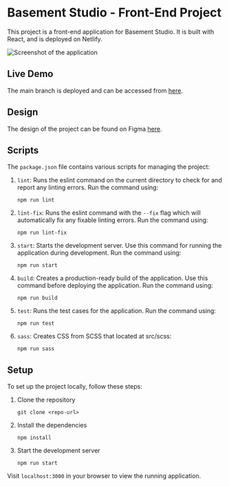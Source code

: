 # Basement Studio - Front-End Project

This project is a front-end application for Basement Studio. It is built with React, and is deployed on Netlify.

![Screenshot of the application](https://github.com/MajesticBay/basement-studio/assets/52670061/f834afc6-b676-4a33-909d-b6b18b22eff6)

## Live Demo

The main branch is deployed and can be accessed from [here](https://basement-studio-test.netlify.app/).

## Design

The design of the project can be found on Figma [here](https://www.figma.com/file/rxWIaqFa0cIzBmLe73KMfO/Basement-Studio?type=design&node-id=1437-4659&mode=design&t=033fVxnMSzXkpExl-0).

## Scripts

The `package.json` file contains various scripts for managing the project:

1. `lint`: Runs the eslint command on the current directory to check for and report any linting errors. Run the command using:

    ```
    npm run lint
    ```

2. `lint-fix`: Runs the eslint command with the `--fix` flag which will automatically fix any fixable linting errors. Run the command using:

    ```
    npm run lint-fix
    ```

3. `start`: Starts the development server. Use this command for running the application during development. Run the command using:

    ```
    npm run start
    ```

4. `build`: Creates a production-ready build of the application. Use this command before deploying the application. Run the command using:

    ```
    npm run build
    ```

5. `test`: Runs the test cases for the application. Run the command using:

    ```
    npm run test
    ```

6. `sass`: Creates CSS from SCSS that located at src/scss:

    ```
    npm run sass
    ```

## Setup

To set up the project locally, follow these steps:

1. Clone the repository

    ```
    git clone <repo-url>
    ```

2. Install the dependencies

    ```
    npm install
    ```

3. Start the development server

    ```
    npm run start
    ```

Visit `localhost:3000` in your browser to view the running application.

